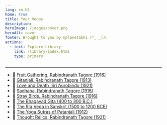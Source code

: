 ```yaml
---
lang: en-US
home: true
title: Your Vedas
description: 
heroImage: /images/cover.png
heroAlt: cover
footer: Brought to you by @planetabhi (*_ _)人 
actions:
  - text: Explore Library
    link: /library/index.html
    type: primary
---
```


---
- 📕 [Fruit Gathering, Rabindranath Tagore (1916)](./library/modern/fruit-gathering/index.md)
- 📕 [Gitanjali, Rabindranath Tagore (1913)](./library/modern/Gitanjali/index.md)
- 📕 [Love and Death, Sri Aurobindo (1921)](./library/modern/love-and-death/index.md)
- 📕 [Sadhana, Rabindranath Tagore (1916)](./library/modern/Sadhana/index.md) 
- 📕 [Stray Birds, Rabindranath Tagore (1916)](./library/modern/stray-birds/index.md)
- 📕 [The Bhagavad Gita (400 to 300 B.C.)](./library/bhagavad-gita/the-bhagavad-gita/)
- 📕 [The Rig Veda in Sanskrit (1500 to 1200 BCE)](./library/vedas/rig-veda/sanskrit/)
- 📕 [The Yoga Sutras of Patanjali (1912)](./library/modern/yoga-sutras/index.md)
- 📕 [Thought Relics, Rabindranath Tagore (1921)](./library/modern/thought-relics/index.md)